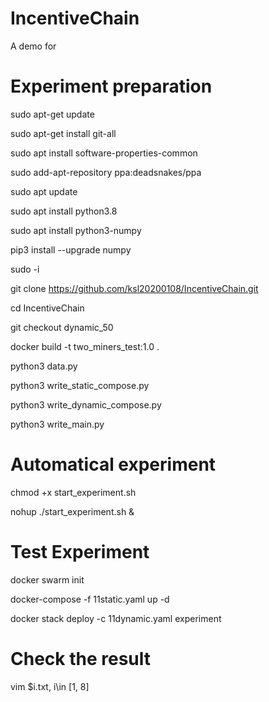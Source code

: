 # IncentiveChain
A demo for

# Experiment preparation
sudo apt-get update

sudo apt-get install git-all

sudo apt install software-properties-common

sudo add-apt-repository ppa:deadsnakes/ppa

sudo apt update

sudo apt install python3.8

sudo apt install python3-numpy

pip3 install --upgrade numpy

sudo -i

git clone https://github.com/ksl20200108/IncentiveChain.git

cd IncentiveChain

git checkout dynamic_50

docker build -t two_miners_test:1.0 .

python3 data.py

python3 write_static_compose.py

python3 write_dynamic_compose.py

python3 write_main.py

# Automatical experiment

chmod +x start_experiment.sh

nohup ./start_experiment.sh &

# Test Experiment

docker swarm init

docker-compose -f 11static.yaml up -d

docker stack deploy -c 11dynamic.yaml experiment

# Check the result

vim $i.txt, i\in [1, 8]
